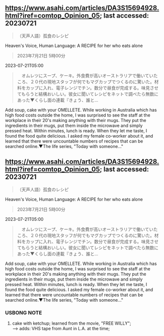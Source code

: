 ## https://www.asahi.com/articles/DA3S15694928.html?iref=comtop_Opinion_05; last accessed: 20230721

> （天声人語）孤食のレシピ

Heaven's Voice, Human Language: A RECIPE for her who eats alone

> 2023年7月21日 5時00分

2023-07-21T05:00

>　オムレツにスープ、ケーキ。外食費が高いオーストラリアで働いていたころ、２０代の現地スタッフが何でもマグカップでつくるのに驚いた。材料をカップに入れ、電子レンジでチン。数分で昼食が完成する。味見させてもらうと結構おいしい。彼女に聞いてレシピをネットで調べたら無数にあった▼くらし面の連載『きょう、誰と…

Add soup, cake with your OMELLETE. While working in Australia which has high food costs outside the home, I was surprised to see the staff at the workplace in their 20's making anything with their mugs. They put the ingredients in their mugs, put them inside the microwave and simply pressed heat. Within minutes, lunch is ready. When they let me taste, I found the food quite delicious. I asked my female co-worker about it, and learned that there were uncountable numbers of recipes that can be searched online.▼The life series, "Today with someone..."

## https://www.asahi.com/articles/DA3S15694928.html?iref=comtop_Opinion_05; last accessed: 20230721

> （天声人語）孤食のレシピ

Heaven's Voice, Human Language: A RECIPE for her who eats alone

> 2023年7月21日 5時00分

2023-07-21T05:00

>　オムレツにスープ、ケーキ。外食費が高いオーストラリアで働いていたころ、２０代の現地スタッフが何でもマグカップでつくるのに驚いた。材料をカップに入れ、電子レンジでチン。数分で昼食が完成する。味見させてもらうと結構おいしい。彼女に聞いてレシピをネットで調べたら無数にあった▼くらし面の連載『きょう、誰と…

Add soup, cake with your OMELLETE. While working in Australia which has high food costs outside the home, I was surprised to see the staff at the workplace in their 20's making anything with their mugs. They put the ingredients in their mugs, put them inside the microwave and simply pressed heat. Within minutes, lunch is ready. When they let me taste, I found the food quite delicious. I asked my female co-worker about it, and learned that there were uncountable numbers of recipes that can be searched online.▼The life series, "Today with someone..."

### USBONG NOTE

1) cake with ketchup; learned from the movie, "FREE WILLY";<br/> 
--> adds: VHS tape from Aunt in L.A. at the time; 

